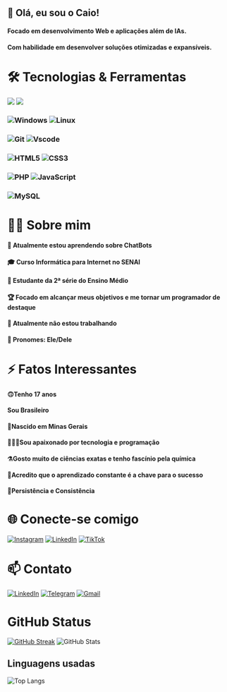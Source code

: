 
## 👋 Olá, eu sou o Caio!
   #### Focado em desenvolvimento Web e aplicações além de IAs.
   #### Com habilidade em desenvolver soluções otimizadas e expansíveis.

# 🛠️ Tecnologias & Ferramentas
<img src="https://img.shields.io/badge/Python-3776AB?style=for-the-badge&logo=python&logoColor=white"/> <img src="https://img.shields.io/badge/Flet-009688?style=for-the-badge&logo=none&logoColor=white"/>
### ![Windows](https://img.shields.io/badge/Windows-000?style=for-the-badge&logo=windows&logoColor=2CA5E0) ![Linux](https://img.shields.io/badge/Linux-000?style=for-the-badge&logo=linux&logoColor=FCC624)
### ![Git](https://img.shields.io/badge/GIT-E44C30?style=for-the-badge&logo=git&logoColor=white) ![Vscode](https://img.shields.io/badge/Vscode-007ACC?style=for-the-badge&logo=visual-studio-code&logoColor=white)
### ![HTML5](https://img.shields.io/badge/HTML5-E34F26?style=for-the-badge&logo=html5&logoColor=white) ![CSS3](https://img.shields.io/badge/CSS3-1572B6?style=for-the-badge&logo=css3&logoColor=white)
### ![PHP](https://img.shields.io/badge/PHP-777BB4?style=for-the-badge&logo=php&logoColor=white) ![JavaScript](https://img.shields.io/badge/JavaScript-F7DF1E?style=for-the-badge&logo=javascript&logoColor=black)
### ![MySQL](https://img.shields.io/badge/MySQL-00000F?style=for-the-badge&logo=mysql&logoColor=white)

# 🧑‍💻 Sobre mim
#### 🌱 Atualmente estou aprendendo sobre ChatBots
#### 🎓 Curso Informática para Internet no SENAI
#### 🎒 Estudante da 2ª série do Ensino Médio
#### 🏆 Focado em alcançar meus objetivos e me tornar um programador de destaque
#### 💼 Atualmente não estou trabalhando
#### 🙂 Pronomes: Ele/Dele
# ⚡ Fatos Interessantes
#### 🙃Tenho 17 anos
#### Sou Brasileiro
#### 🔺Nascido em Minas Gerais
#### 👨🏿‍💻Sou apaixonado por tecnologia e programação
#### ⚗️Gosto muito de ciências exatas e tenho fascínio pela química
#### 🔑Acredito que o aprendizado constante é a chave para o sucesso
#### 🍃Persistência e Consistência
# 🌐 Conecte-se comigo

[![Instagram](https://img.shields.io/badge/-Instagram-%23E4405F?style=for-the-badge&logo=instagram&logoColor=white)](https://www.instagram.com/caio.code7l/)
[![LinkedIn](https://img.shields.io/badge/LinkedIn-0077B5?style=for-the-badge&logo=linkedin&logoColor=white)](https://www.linkedin.com/in/caio-marques-pacheco-0a5132324/)
[![TikTok](https://img.shields.io/badge/TikTok-%23000000.svg?style=for-the-badge&logo=TikTok&logoColor=white)](https://www.tiktok.com/@caio.code7l)

# 📫 Contato
[![LinkedIn](https://img.shields.io/badge/LinkedIn-0077B5?style=for-the-badge&logo=linkedin&logoColor=white)](https://www.linkedin.com/in/caio-marques-pacheco-0a5132324/)
[![Telegram](https://img.shields.io/badge/Telegram-000?style=for-the-badge&logo=telegram&logoColor=2CA5E0)](https://t.me/caiocode7l)
[![Gmail](https://img.shields.io/badge/Gmail-333333?style=for-the-badge&logo=gmail&logoColor=red)](mailto:caiopacheco0730@gmail.com)

# GitHub Status


[![GitHub Streak](https://streak-stats.demolab.com/?user=CaioMPAcheco&theme=bear&background=000&border=30A3DC&dates=FFF)](https://git.io/streak-stats)    ![GitHub Stats](https://github-readme-stats.vercel.app/api?username=CaioMPacheco&theme=transparent&bg_color=000&border_color=30A3DC&show_icons=true&icon_color=30A3DC&title_color=E94D5F&text_color=FFF)

## Linguagens usadas

![Top Langs](https://github-readme-stats-git-masterrstaa-rickstaa.vercel.app/api/top-langs/?username=CaioMPacheco&layout=compact&bg_color=000&border_color=30A3DC&title_color=E94D5F&text_color=FFF)

